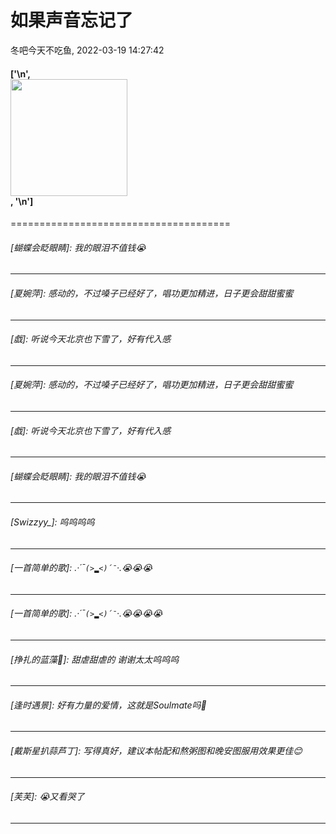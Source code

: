 # 如果声音忘记了
冬吧今天不吃鱼, 2022-03-19 14:27:42
#### ['\n', <div class="image-container image-float-center"><div class="image-wrapper"><img height="auto" src="https://img9.doubanio.com/view/group_topic/l/public/p536127979.jpg" width="187"/></div></div>, '\n']
======================================

###### [蝴蝶会眨眼睛]: 我的眼泪不值钱😭
---------------------------------------

###### [夏婉萍]: 感动的，不过嗓子已经好了，唱功更加精进，日子更会甜甜蜜蜜
---------------------------------------

###### [戯]: 听说今天北京也下雪了，好有代入感
---------------------------------------

###### [夏婉萍]: 感动的，不过嗓子已经好了，唱功更加精进，日子更会甜甜蜜蜜
---------------------------------------

###### [戯]: 听说今天北京也下雪了，好有代入感
---------------------------------------

###### [蝴蝶会眨眼睛]: 我的眼泪不值钱😭
---------------------------------------

###### [Swizzyy_]: 呜呜呜呜
---------------------------------------

###### [一首简单的歌]: .·´¯`(>▂<)´¯`·.😭😭😭
---------------------------------------

###### [一首简单的歌]: .·´¯`(>▂<)´¯`·.😭😭😭😭
---------------------------------------

###### [挣扎的蓝藻🦋]: 甜虐甜虐的 谢谢太太呜呜呜
---------------------------------------

###### [逢时遇景]: 好有力量的爱情，这就是Soulmate吗🥺
---------------------------------------

###### [戴斯星扒蒜芦丁]: 写得真好，建议本帖配和熬粥图和晚安图服用效果更佳😊
---------------------------------------

###### [芙芙]: 😭又看哭了
---------------------------------------

